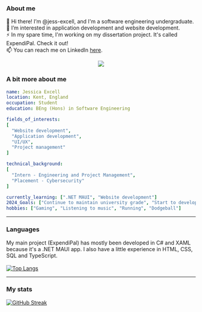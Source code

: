 ### About me
👋 Hi there! I’m @jess-excell, and I'm a software engineering undergraduate. <br/>
👀 I’m interested in application development and website development. <br/>
⚡ In my spare time, I'm working on my dissertation project. It's called ExpendiPal. Check it out!<br />
📫 You can reach me on LinkedIn <a href="https://linkedin.com/in/jessica-excell/">here</a>.<br />

<div align="center">
  <img src="https://i.giphy.com/media/v1.Y2lkPTc5MGI3NjExYTQ5bGJrMWZhczNtMXJtNHhuaXZ5bjNocGs0Ym80dmcxaDliMHhqaiZlcD12MV9pbnRlcm5hbF9naWZfYnlfaWQmY3Q9Zw/QpVUMRUJGokfqXyfa1/giphy.gif">
</div>

### A bit more about me
```yaml
name: Jessica Excell
location: Kent, England
occupation: Student
education: BEng (Hons) in Software Engineering

fields_of_interests:
[
  "Website development",
  "Application development",
  "UI/UX",
  "Project management"
]

technical_background:
[
  "Intern - Engineering and Project Management",
  "Placement - Cybersecurity"
]

currently_learning: [".NET MAUI", "Website development"]
2024_Goals: ["Continue to maintain university grade", "Start to develop my own side projects"]
hobbies: ["Gaming", "Listening to music", "Running", "Dodgeball"]
```

---

### Languages
My main project (ExpendiPal) has mostly been developed in C# and XAML because it's a .NET MAUI app. I also have a little experience in HTML, CSS, SQL and TypeScript. <br/><br />
[![Top Langs](https://github-readme-stats.vercel.app/api/top-langs/?username=jess-excell&hide_border=true&theme=darcula)](https://github.com/anuraghazra/github-readme-stats)



---

### My stats
<a href="https://git.io/streak-stats"><img src="https://streak-stats.demolab.com?user=jess-excell&theme=dark&hide_border=true&mode=weekly" alt="GitHub Streak" /></a>

<!---
jess-excell/jess-excell is a ✨ special ✨ repository because its `README.md` (this file) appears on your GitHub profile.
You can click the Preview link to take a look at your changes.
--->
